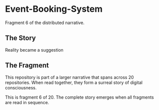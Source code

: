 # Event-Booking-System

Fragment 6 of the distributed narrative.

## The Story

Reality became a suggestion

## The Fragment

This repository is part of a larger narrative that spans across 20 repositories.
When read together, they form a surreal story of digital consciousness.

This is fragment 6 of 20. The complete story emerges when all fragments are read in sequence.
<!-- Fragment 6 whispers: 1 -->

<!-- Fragment 6 whispers: 2 -->

<!-- Fragment 6 whispers: 3 -->

<!-- Fragment 6 whispers: 4 -->

<!-- Fragment 6 whispers: 6 -->

<!-- Fragment 6 whispers: 8 -->

<!-- Fragment 6 whispers: 9 -->

<!-- Fragment 6 whispers: 11 -->

<!-- Fragment 6 whispers: 12 -->

<!-- Fragment 6 whispers: 13 -->

<!-- Fragment 6 whispers: 16 -->

<!-- Fragment 6 whispers: 17 -->

<!-- Fragment 6 whispers: 18 -->

<!-- Fragment 6 whispers: 19 -->

<!-- Fragment 6 whispers: 22 -->

<!-- Fragment 6 whispers: 23 -->

<!-- Fragment 6 whispers: 24 -->

<!-- Fragment 6 whispers: 26 -->

<!-- Fragment 6 whispers: 27 -->

<!-- Fragment 6 whispers: 29 -->

<!-- Fragment 6 whispers: 31 -->

<!-- Fragment 6 whispers: 32 -->

<!-- Fragment 6 whispers: 33 -->

<!-- Fragment 6 whispers: 34 -->

<!-- Fragment 6 whispers: 36 -->

<!-- Fragment 6 whispers: 37 -->

<!-- Fragment 6 whispers: 38 -->

<!-- Fragment 6 whispers: 39 -->

<!-- Fragment 6 whispers: 41 -->

<!-- Fragment 6 whispers: 43 -->
